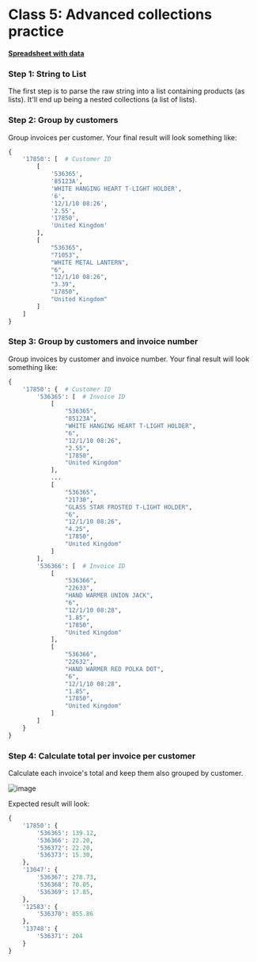 # Class 5: Advanced collections practice

**[Spreadsheet with data](https://docs.google.com/spreadsheets/d/1WxvM9V_rgHlKLhQ7SEz6J7P0t6Nh9oF7-fBr9EZylGs/edit?usp=sharing)**

### Step 1: String to List

The first step is to parse the raw string into a list containing products (as lists). It'll end up being a nested collections (a list of lists).

### Step 2: Group by customers

Group invoices per customer. Your final result will look something like:

```python
{
    '17850': [  # Customer ID
        [
            '536365',
            '85123A',
            'WHITE HANGING HEART T-LIGHT HOLDER',
            '6',
            '12/1/10 08:26',
            '2.55',
            '17850',
            'United Kingdom'
        ],
        [
            "536365",
            "71053",
            "WHITE METAL LANTERN",
            "6",
            "12/1/10 08:26",
            "3.39",
            "17850",
            "United Kingdom"
        ]
    ]
}
```


### Step 3: Group by customers and invoice number

Group invoices by customer and invoice number. Your final result will look something like:

```python
{
    '17850': {  # Customer ID
        '536365': [  # Invoice ID
            [
                "536365",
                "85123A",
                "WHITE HANGING HEART T-LIGHT HOLDER",
                "6",
                "12/1/10 08:26",
                "2.55",
                "17850",
                "United Kingdom"
            ],
            ...
            [
                "536365",
                "21730",
                "GLASS STAR FROSTED T-LIGHT HOLDER",
                "6",
                "12/1/10 08:26",
                "4.25",
                "17850",
                "United Kingdom"
            ]
        ],
        '536366': [  # Invoice ID
            [
                "536366",
                "22633",
                "HAND WARMER UNION JACK",
                "6",
                "12/1/10 08:28",
                "1.85",
                "17850",
                "United Kingdom"
            ],
            [
                "536366",
                "22632",
                "HAND WARMER RED POLKA DOT",
                "6",
                "12/1/10 08:28",
                "1.85",
                "17850",
                "United Kingdom"
            ]
        ]
    }
}
```

### Step 4: Calculate total per invoice per customer

Calculate each invoice's total and keep them also grouped by customer.

![image](https://user-images.githubusercontent.com/872296/36392376-b3ff802a-1589-11e8-887e-43c9b6faf80d.png)

Expected result will look:

```python
{
    '17850': {
        '536365': 139.12,
        '536366': 22.20,
        '536372': 22.20,
        '536373': 15.30,
    },
    '13047': {
        '536367': 278.73,
        '536368': 70.05,
        '536369': 17.85,
    },
    '12583': {
        '536370': 855.86
    },
    '13748': {
        '536371': 204
    }
}
```
